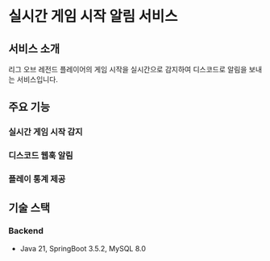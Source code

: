 # 실시간 게임 시작 알림 서비스

## 서비스 소개
리그 오브 레전드 플레이어의 게임 시작을 실시간으로 감지하여 디스코드로 알림을 보내는 서비스입니다.

## 주요 기능
### 실시간 게임 시작 감지

### 디스코드 웹훅 알림

### 플레이 통계 제공

## 기술 스택
### Backend
- Java 21, SpringBoot 3.5.2, MySQL 8.0
